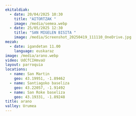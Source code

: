```yaml
---
ekitaldiak:
  - date: 20/04/2025 10:30
    title: "AITORTZAK "
    image: /media/semea.webp
  - date: 25/05/2025 12:30
    title: "SAN MIGELEN BISITA "
    image: /media/Screenshot_20250419_111110_OneDrive.jpg
mezak:
  - date: igandetan 11.00
    language: euskaraz
image: /media/arano.webp
video: UdCfCIHmvaU
layout: parroquia
locations:
  - name: San Martin
    geo: 43.19951, -1.89462
  - name: Santiagoko baseliza
    geo: 43.22057, -1.91492
  - name: San Roke baseliza
    geo: 43.19331, -1.89248
title: arano
valley: Urumea
---
```

